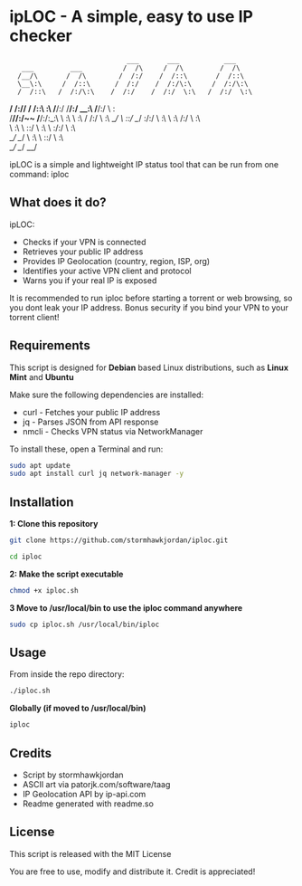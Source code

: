 # ipLOC - A simple, easy to use IP checker

                                 ___       ___           ___     
       ___         ___          /  /\     /  /\         /  /\    
      /__/\       /  /\        /  /:/    /  /::\       /  /::\   
      \__\:\     /  /::\      /  /:/    /  /:/\:\     /  /:/\:\  
      /  /::\   /  /:/\:\    /  /:/    /  /:/  \:\   /  /:/  \:\ 
   __/  /:/\/  /  /::\ \:\  /__/:/    /__/:/ \__\:\ /__/:/ \  \:\
  /__/\/:/~~  /__/:/\:\_\:\ \  \:\    \  \:\ /  /:/ \  \:\  \__\/
  \  \::/     \__\/  \:\/:/  \  \:\    \  \:\  /:/   \  \:\      
   \  \:\          \  \::/    \  \:\    \  \:\/:/     \  \:\     
    \__\/           \__\/      \  \:\    \  \::/       \  \:\    
                                \__\/     \__\/         \__\/    

ipLOC is a simple and lightweight IP status tool that can be run from one command: iploc 

## What does it do?

ipLOC:
- Checks if your VPN is connected
- Retrieves your public IP address
- Provides IP Geolocation (country, region, ISP, org)
- Identifies your active VPN client and protocol
- Warns you if your real IP is exposed

It is recommended to run iploc before starting a torrent or web browsing, so you dont leak your IP address. Bonus security if you bind your VPN to your torrent client!

## Requirements

This script is designed for **Debian** based Linux distributions, such as **Linux Mint** and **Ubuntu**

Make sure the following dependencies are installed:
- curl - Fetches your public IP address
- jq - Parses JSON from API response
- nmcli - Checks VPN status via NetworkManager

To install these, open a Terminal and run: 

```bash
sudo apt update
sudo apt install curl jq network-manager -y
```

## Installation

**1: Clone this repository**

```bash
git clone https://github.com/stormhawkjordan/iploc.git

cd iploc
```

**2: Make the script executable**
```bash
chmod +x iploc.sh
```

**3 Move to /usr/local/bin to use the iploc command anywhere**

```bash
sudo cp iploc.sh /usr/local/bin/iploc
```
## Usage

From inside the repo directory:
```bash
./iploc.sh
```

**Globally (if moved to /usr/local/bin)**

```bash
iploc
```

## Credits
- Script by stormhawkjordan
- ASCII art via patorjk.com/software/taag
- IP Geolocation API by ip-api.com
- Readme generated with readme.so

## License
This script is released with the MIT License

You are free to use, modify and distribute it. Credit is appreciated!
